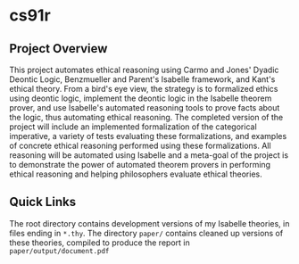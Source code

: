 # cs91r

## Project Overview

This project automates ethical reasoning using Carmo and Jones' Dyadic Deontic Logic, Benzmueller and Parent's 
Isabelle framework, and Kant's ethical theory. From a bird's eye view, the strategy is to formalized ethics using 
deontic logic, implement the deontic logic in the Isabelle theorem prover, and use Isabelle's automated reasoning 
tools to prove facts about the logic, thus automating ethical reasoning. The completed version of the project will include
an implemented formalization of the categorical imperative, a variety of tests evaluating these formalizations, and examples
of concrete ethical reasoning performed using these formalizations. All reasoning will be automated using Isabelle and a meta-goal
of the project is to demonstrate the power of automated theorem provers in performing ethical reasoning and helping 
philosophers evaluate ethical theories.

## Quick Links

The root directory contains development versions of my Isabelle theories, in files ending in `*.thy`. The directory `paper/` 
contains cleaned up versions of these theories, compiled to produce the report in `paper/output/document.pdf`
 
